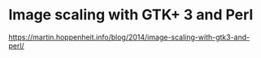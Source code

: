# Image scaling with GTK+ 3 and Perl #

<https://martin.hoppenheit.info/blog/2014/image-scaling-with-gtk3-and-perl/>



